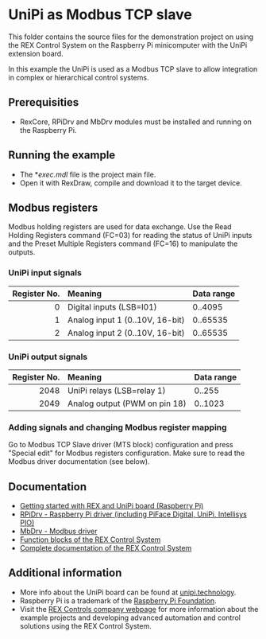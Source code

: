 UniPi as Modbus TCP slave 
=========================
 
This folder contains the source files for the demonstration project on using
the REX Control System on the Raspberry Pi minicomputer with the UniPi extension
board. 

In this example the UniPi is used as a Modbus TCP slave to allow integration
in complex or hierarchical control systems.

## Prerequisities ##

- RexCore, RPiDrv and MbDrv modules must be installed and running on the Raspberry Pi.

## Running the example ##

- The **exec.mdl* file is the project main file.
- Open it with RexDraw, compile and download it to the target device.

## Modbus registers ##
Modbus holding registers are used for data exchange. Use the Read Holding 
Registers command (FC=03) for reading the status of UniPi inputs and the Preset 
Multiple Registers command (FC=16) to manipulate the outputs. 

### UniPi input signals ###
| Register No. | Meaning                         | Data range |
| ------------:|:------------------------------- |:---------- |
|            0 | Digital inputs (LSB=I01)        | 0..4095    |
|            1 | Analog input 1 (0..10V, 16-bit) | 0..65535   |
|            2 | Analog input 2 (0..10V, 16-bit) | 0..65535   |

### UniPi output signals ###
| Register No. | Meaning                       | Data range |
| ------------:|:----------------------------- |:---------- |
|         2048 | UniPi relays (LSB=relay 1)    | 0..255     |
|         2049 | Analog output (PWM on pin 18) | 0..1023    |

### Adding signals and changing Modbus register mapping ###
Go to Modbus TCP Slave driver (MTS block) configuration and press "Special edit" for Modbus registers configuration. Make sure to read the Modbus driver documentation (see below).

## Documentation ##

- [Getting started with REX and UniPi board (Raspberry Pi)](http://www.rexcontrols.com/media/DOC/ENGLISH/REX_Getting_Started_UniPi_ENG.pdf)
- [RPiDrv - Raspberry Pi driver (including PiFace Digital, UniPi, Intellisys PIO)](http://www.rexcontrols.com/media/DOC/ENGLISH/RPiDrv_ENG.pdf)
- [MbDrv - Modbus driver](http://www.rexcontrols.com/media/DOC/ENGLISH/MbDrv_ENG.pdf)
- [Function blocks of the REX Control System](http://www.rexcontrols.com/media/HTML/DOC/ENGLISH/index.html)
- [Complete documentation of the REX Control System](http://www.rexcontrols.com/documentation-and-support)

## Additional information ##

- More info about the UniPi board can be found at [unipi.technology](http://www.unipi.technology).
- Raspberry Pi is a trademark of the [Raspberry Pi Foundation](http://www.raspberrypi.org).
- Visit the [REX Controls company webpage](http://www.rexcontrols.com) 
for more information about the example projects and developing advanced 
automation and control solutions using the REX Control System.